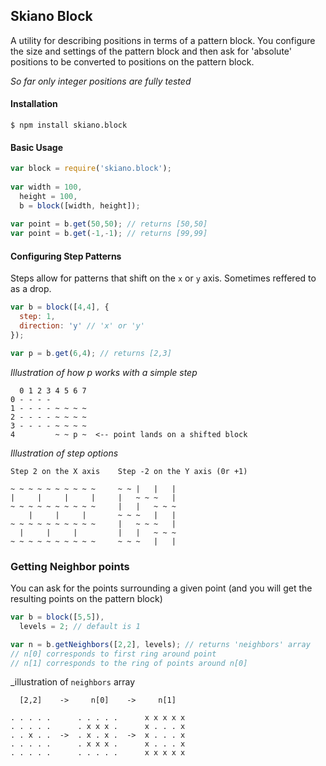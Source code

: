 
## Skiano Block

A utility for describing positions in terms of a pattern block. You configure the size and settings of the pattern block and then ask for 'absolute' positions to be converted to positions on the pattern block.

_So far only integer positions are fully tested_

#### Installation

```shell
$ npm install skiano.block
```

#### Basic Usage

```javascript
var block = require('skiano.block');
 
var width = 100,
  height = 100,
  b = block([width, height]);
  
var point = b.get(50,50); // returns [50,50]
var point = b.get(-1,-1); // returns [99,99]
```

#### Configuring Step Patterns

Steps allow for patterns that shift on the `x` or `y` axis. Sometimes reffered to as a drop. 

```javascript
var b = block([4,4], {
  step: 1,
  direction: 'y' // 'x' or 'y'
});

var p = b.get(6,4); // returns [2,3]
```
_Illustration of how p works with a simple step_
```
  0 1 2 3 4 5 6 7
0 - - - -
1 - - - - ~ ~ ~ ~
2 - - - - ~ ~ ~ ~
3 - - - - ~ ~ ~ ~
4         ~ ~ p ~  <-- point lands on a shifted block
```

_Illustration of step options_
```
Step 2 on the X axis    Step -2 on the Y axis (0r +1)

~ ~ ~ ~ ~ ~ ~ ~ ~ ~     ~ ~ |   |   |
|     |     |     |     |   ~ ~ ~   |
~ ~ ~ ~ ~ ~ ~ ~ ~ ~     |   |   ~ ~ ~
    |     |     |       ~ ~ ~   |   |
~ ~ ~ ~ ~ ~ ~ ~ ~ ~     |   ~ ~ ~   |
  |     |     |         |   |   ~ ~ ~
~ ~ ~ ~ ~ ~ ~ ~ ~ ~     ~ ~ ~   |   |
```
### Getting Neighbor points

You can ask for the points surrounding a given point (and you will get the resulting points on the pattern block)

```javascript
var b = block([5,5]),
  levels = 2; // default is 1

var n = b.getNeighbors([2,2], levels); // returns 'neighbors' array
// n[0] corresponds to first ring around point
// n[1] corresponds to the ring of points around n[0]
```

_illustration of `neighbors` array
```
  [2,2]    ->     n[0]    ->     n[1]

. . . . .      . . . . .      x x x x x
. . . . .      . x x x .      x . . . x
. . x . .  ->  . x . x .  ->  x . . . x
. . . . .      . x x x .      x . . . x
. . . . .      . . . . .      x x x x x
```

